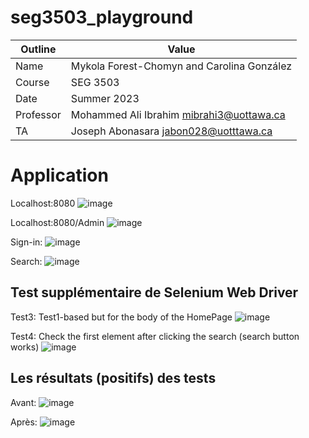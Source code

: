 # seg3503_playground

| Outline | Value |
| --- | ---- |
| Name | Mykola Forest-Chomyn and Carolina González |
| Course | SEG 3503 |
| Date | Summer 2023 |
| Professor | Mohammed Ali Ibrahim mibrahi3@uottawa.ca|
| TA | Joseph Abonasara jabon028@uotttawa.ca  |

# Application
Localhost:8080
![image](https://github.com/mykolafc/seg3503_playground/assets/90726597/4fa1edff-56fd-4d7b-9028-9b77bd8bf19b)


Localhost:8080/Admin
![image](https://github.com/mykolafc/seg3503_playground/assets/90726597/58a1a2ae-f153-4b2a-8207-0d37f16b6e3d)


Sign-in:
![image](https://github.com/mykolafc/seg3503_playground/assets/90726597/25d8b033-d957-4e60-93e2-0c326a8a9e9d)


Search:
![image](https://github.com/mykolafc/seg3503_playground/assets/90726597/78a9b531-cf71-4cc3-bf6a-921977550596)



## Test supplémentaire de Selenium Web Driver

Test3: Test1-based but for the body of the HomePage
![image](https://github.com/mykolafc/seg3503_playground/assets/90726597/7f481bfe-4f79-46fb-8034-aab33750a046)


Test4: Check the first element after clicking the search (search button works)
![image](https://github.com/mykolafc/seg3503_playground/assets/90726597/1ed4ceda-b984-498c-8f9b-df5d4c563c30)



## Les résultats (positifs) des tests

Avant:
![image](https://github.com/mykolafc/seg3503_playground/assets/90726597/e88f7371-c03f-4d75-8dc8-d2b0963582bf)

Après: 
![image](https://github.com/mykolafc/seg3503_playground/assets/90726597/51bdbd65-dbe2-4cdf-8a34-9814cde0ecce)

